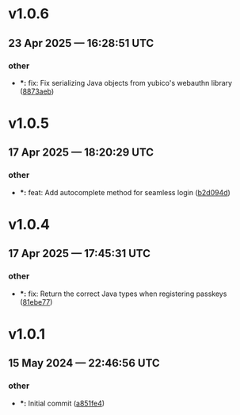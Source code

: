 # v1.0.6
## 23 Apr 2025 — 16:28:51 UTC

### other

+ __\*:__ fix: Fix serializing Java objects from yubico's webauthn library
 ([8873aeb](https://github.com/coldbox-modules/cbsecurity-passkeys/commit/8873aeb1eb6aeec892b6f8db3bcc872315168c99))


# v1.0.5
## 17 Apr 2025 — 18:20:29 UTC

### other

+ __\*:__ feat: Add autocomplete method for seamless login
 ([b2d094d](https://github.com/coldbox-modules/cbsecurity-passkeys/commit/b2d094d246339b21bd76abd72dd08ce24ca17bfe))


# v1.0.4
## 17 Apr 2025 — 17:45:31 UTC

### other

+ __\*:__ fix: Return the correct Java types when registering passkeys
 ([81ebe77](https://github.com/coldbox-modules/cbsecurity-passkeys/commit/81ebe77c98a8a4e5c7142fb76d53b0b9f21b3805))


# v1.0.1
## 15 May 2024 — 22:46:56 UTC

### other

+ __\*:__ Initial commit
 ([a851fe4](https://github.com/coldbox-modules/cbsecurity-passkeys/commit/a851fe494bf714035fafa1d16f481ebd8c906279))


